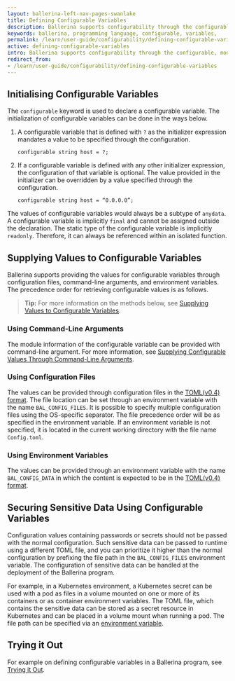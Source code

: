 ```yaml
---
layout: ballerina-left-nav-pages-swanlake
title: Defining Configurable Variables
description: Ballerina supports configurability through the configurable, module-level variables.
keywords: ballerina, programming language, configurable, variables, 
permalink: /learn/user-guide/configurability/defining-configurable-variables/
active: defining-configurable-variables
intro: Ballerina supports configurability through the configurable, module-level variables.
redirect_from:
- /learn/user-guide/configurability/defining-configurable-variables
---
```


## Initialising Configurable Variables

The `configurable` keyword is used to declare a configurable variable. The initialization of configurable variables can be done in the ways below.

1. A configurable variable that is defined with `?` as the initializer expression mandates a value to be specified through the configuration. 

    ```ballerina
    configurable string host = ?;
    ```

2. If a configurable variable is defined with any other initializer expression, the configuration of that variable is optional. The value provided in the initializer can be overridden by a value specified through the configuration. 

    ```ballerina
    configurable string host = “0.0.0.0”;
    ```

The values of configurable variables would always be a subtype of `anydata`. A configurable variable is implicitly `final` and cannot be assigned outside the declaration. The static type of the configurable variable is implicitly `readonly`. Therefore, it can always be referenced within an isolated function.

## Supplying Values to Configurable Variables

Ballerina supports providing the values for configurable variables through configuration files, command-line arguments, and environment variables. The precedence order for retrieving configurable values is as follows.

>**Tip:** For more information on the methods below, see [Supplying Values to Configurable Variables](/learn/user-guide/configurability/providing-values-to-configurable-variables/).

### Using Command-Line Arguments

The module information of the configurable variable can be provided with command-line argument. For more information, see [Supplying Configurable Values Through Command-Line Arguments](/learn/user-guide/configurability/providing-values-to-configurable-variables/#supplying-through-command-line-arguments).

### Using Configuration Files

The values can be provided through configuration files in the [TOML(v0.4) format](https://toml.io/en/v0.4.0). The file location can be set through an environment variable with the name `BAL_CONFIG_FILES`. It is possible to specify multiple configuration files using the OS-specific separator. The file precedence order will be as specified in the environment variable. If an environment variable is not specified, it is located in the current working  directory with the file name `Config.toml`.

### Using Environment Variables

The values can be provided through an environment variable with the name `BAL_CONFIG_DATA` in which the content is expected to be in the [TOML(v0.4) format](https://toml.io/en/v0.4.0). 

## Securing Sensitive Data Using Configurable Variables

Configuration values containing passwords or secrets should not be passed with the normal configuration.
Such sensitive data can be passed to runtime using a different TOML file, and you can prioritize it higher than the normal configuration by prefixing the file path in the `BAL_CONFIG_FILES` environment variable.
The configuration of sensitive data can be handled at the deployment of the Ballerina program.

For example, in a Kubernetes environment, a Kubernetes secret can be used with a pod as files in a volume mounted on one or more of its containers or as container environment variables. The TOML file, which contains the sensitive data can be stored as a secret resource in Kubernetes and can be placed in a volume mount when running a pod. The file path can be specified via an [environment variable](#using-environment-variables).

## Trying it Out

For example on defining configurable variables in a Ballerina program, see [Trying it Out](/learn/user-guide/configurability/trying-it-out/).
